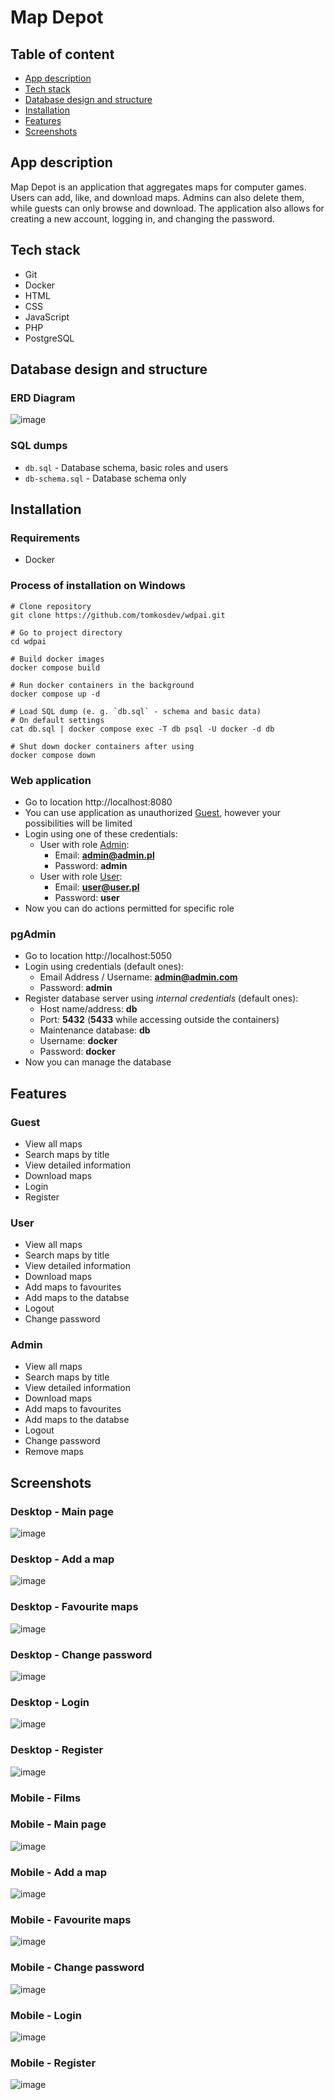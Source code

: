 # Map Depot

## Table of content
- [App description](#app-description)
- [Tech stack](#tech-stack)
- [Database design and structure](#database-design-and-structure)
- [Installation](#installation)
- [Features](#features)
- [Screenshots](#screenshots)

## App description
Map Depot is an application that aggregates maps for computer games. Users can add, like, and download maps. Admins can also delete them, while guests can only browse and download. The application also allows for creating a new account, logging in, and changing the password.

## Tech stack
- Git
- Docker
- HTML
- CSS
- JavaScript
- PHP
- PostgreSQL

## Database design and structure
### ERD Diagram
![image](ERD.png)

### SQL dumps
- `db.sql` - Database schema, basic roles and users
- `db-schema.sql` - Database schema only

## Installation
### Requirements
- Docker

### Process of installation on Windows
```shell
# Clone repository
git clone https://github.com/tomkosdev/wdpai.git

# Go to project directory
cd wdpai

# Build docker images
docker compose build

# Run docker containers in the background
docker compose up -d

# Load SQL dump (e. g. `db.sql` - schema and basic data)
# On default settings
cat db.sql | docker compose exec -T db psql -U docker -d db

# Shut down docker containers after using
docker compose down

```

### Web application
- Go to location http://localhost:8080
- You can use application as unauthorized [Guest](#guest), however your possibilities will be limited
- Login using one of these credentials:
  - User with role [Admin](#admin):
    - Email: **admin@admin.pl**
    - Password: **admin**
  - User with role [User](#user):
    - Email: **user@user.pl**
    - Password: **user**
- Now you can do actions permitted for specific role

### pgAdmin
- Go to location http://localhost:5050
- Login using credentials (default ones):
  - Email Address / Username: **admin@admin.com**
  - Password: **admin**
- Register database server using *internal credentials* (default ones):
  - Host name/address: **db**
  - Port: **5432** (**5433** while accessing outside the containers)
  - Maintenance database: **db**
  - Username: **docker**
  - Password: **docker**
- Now you can manage the database


## Features
### Guest
- View all maps
- Search maps by title
- View detailed information
- Download maps
- Login
- Register

### User
- View all maps
- Search maps by title
- View detailed information
- Download maps
- Add maps to favourites
- Add maps to the databse
- Logout
- Change password


### Admin
- View all maps
- Search maps by title
- View detailed information
- Download maps
- Add maps to favourites
- Add maps to the databse
- Logout
- Change password
- Remove maps

## Screenshots
### Desktop - Main page
![image](screenshots/desktop-main.png)
### Desktop - Add a map
![image](screenshots/desktop-add.png)
### Desktop - Favourite maps
![image](screenshots/desktop-fav.png)
### Desktop - Change password
![image](screenshots/desktop-password.png)
### Desktop - Login
![image](screenshots/desktop-login.png)
### Desktop - Register
![image](screenshots/desktop-register.png)

### Mobile - Films
### Mobile - Main page
![image](screenshots/phone-main.png)
### Mobile - Add a map
![image](screenshots/phone-add.png)
### Mobile - Favourite maps
![image](screenshots/phone-fav.png)
### Mobile - Change password
![image](screenshots/phone-password.png)
### Mobile - Login
![image](screenshots/phone-login.png)
### Mobile - Register
![image](screenshots/phone-register.png)
